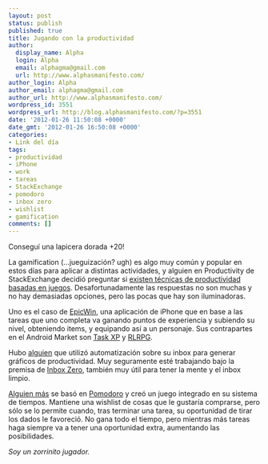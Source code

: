 ```yaml
---
layout: post
status: publish
published: true
title: Jugando con la productividad
author:
  display_name: Alpha
  login: Alpha
  email: alphagma@gmail.com
  url: http://www.alphasmanifesto.com/
author_login: Alpha
author_email: alphagma@gmail.com
author_url: http://www.alphasmanifesto.com/
wordpress_id: 3551
wordpress_url: http://blog.alphasmanifesto.com/?p=3551
date: '2012-01-26 11:50:08 +0000'
date_gmt: '2012-01-26 16:50:08 +0000'
categories:
- Link del día
tags:
- productividad
- iPhone
- work
- tareas
- StackExchange
- pomodoro
- inbox zero
- wishlist
- gamification
comments: []
---
```


Conseguí una lapicera dorada +20!


La gamification (...jueguización? ugh) es algo muy común y popular en estos días para aplicar a distintas actividades, y alguien en Productivity de StackExchange decidió preguntar si <a href="http://productivity.stackexchange.com/questions/2397/do-game-based-methods-exist">existen técnicas de productividad basadas en juegos</a>. Desafortunadamente las respuestas no son muchas y no hay demasiadas opciones, pero las pocas que hay son iluminadoras.

Uno es el caso de <a href="http://itunes.apple.com/gb/app/epicwin/id372927221?mt=8">EpicWin</a>, una aplicación de iPhone que en base a las tareas que uno completa va ganando puntos de experiencia y subiendo su nivel, obteniendo items, y equipando así a un personaje. Sus contrapartes en el Android Market son <a href="https://market.android.com/details?id=com.philipk.taskxp&amp;hl=en">Task XP</a> y <a href="https://market.android.com/details?id=com.rlrpg.payed">RLRPG</a>.

Hubo <a href="http://productivity.stackexchange.com/a/2405/1430">alguien</a> que utilizó automatización sobre su inbox para generar gráficos de productividad. Muy seguramente esté trabajando bajo la premisa de <a href="https://blog.alphasmanifesto.com/2011/09/13/link-del-dia-100-formas-de-hacer-que-las-cosas-se-hagan/">Inbox Zero</a>, también muy útil para tener la mente y el inbox limpio.

<a href="http://productivity.stackexchange.com/a/2418/1430">Alguien más</a> se basó en <a href="http://www.pomodorotechnique.com/">Pomodoro</a> y creó un juego integrado en su sistema de tiempos. Mantiene una wishlist de cosas que le gustaría comprarse, pero sólo se lo permite cuando, tras terminar una tarea, su oportunidad de tirar los dados le favoreció. No gana todo el tiempo, pero mientras más tareas haga siempre va a tener una oportunidad extra, aumentando las posibilidades.

_Soy un zorrinito jugador._
